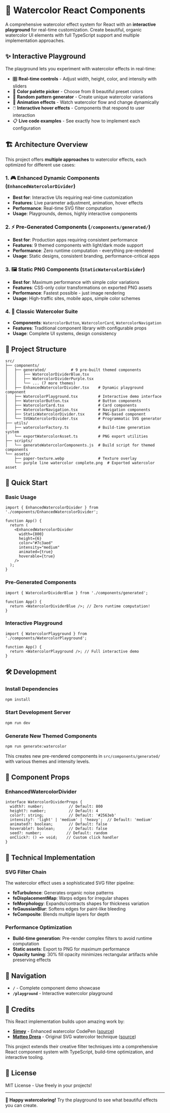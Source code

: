 # 🎨 Watercolor React Components

A comprehensive watercolor effect system for React with an **interactive playground** for real-time customization. Create beautiful, organic watercolor UI elements with full TypeScript support and multiple implementation approaches.

## ✨ Interactive Playground

The playground lets you experiment with watercolor effects in real-time:
- 🎛️ **Real-time controls** - Adjust width, height, color, and intensity with sliders
- 🌈 **Color palette picker** - Choose from 8 beautiful preset colors
- 🎲 **Random pattern generator** - Create unique watercolor variations
- 🌊 **Animation effects** - Watch watercolor flow and change dynamically
- 🖱️ **Interactive hover effects** - Components that respond to user interaction
- 📋 **Live code examples** - See exactly how to implement each configuration

## 🏗️ Architecture Overview

This project offers **multiple approaches** to watercolor effects, each optimized for different use cases:

### 1. 🎮 Enhanced Dynamic Components (`EnhancedWatercolorDivider`)
- **Best for**: Interactive UIs requiring real-time customization
- **Features**: Live parameter adjustment, animation, hover effects
- **Performance**: Real-time SVG filter computation
- **Usage**: Playgrounds, demos, highly interactive components

### 2. ⚡ Pre-Generated Components (`/components/generated/`)
- **Best for**: Production apps requiring consistent performance
- **Features**: 9 themed components with light/dark mode support
- **Performance**: Zero runtime computation - everything pre-rendered
- **Usage**: Static designs, consistent branding, performance-critical apps

### 3. 🖼️ Static PNG Components (`StaticWatercolorDivider`)
- **Best for**: Maximum performance with simple color variations
- **Features**: CSS-only color transformations on exported PNG assets
- **Performance**: Fastest possible - just image rendering
- **Usage**: High-traffic sites, mobile apps, simple color schemes

### 4. 🎨 Classic Watercolor Suite
- **Components**: `WatercolorButton`, `WatercolorCard`, `WatercolorNavigation`
- **Features**: Traditional component library with configurable props
- **Usage**: Complete UI systems, design consistency

## 📁 Project Structure

```
src/
├── components/
│   ├── generated/           # 9 pre-built themed components
│   │   ├── WatercolorDividerBlue.tsx
│   │   ├── WatercolorDividerPurple.tsx
│   │   └── ... (7 more themes)
│   ├── EnhancedWatercolorDivider.tsx    # Dynamic playground component
│   ├── WatercolorPlayground.tsx         # Interactive demo interface
│   ├── WatercolorButton.tsx             # Button components
│   ├── WatercolorCard.tsx               # Card components
│   ├── WatercolorNavigation.tsx         # Navigation components
│   ├── StaticWatercolorDivider.tsx      # PNG-based component
│   └── SVGWatercolorDivider.tsx         # Programmatic SVG generator
├── utils/
│   ├── watercolorFactory.ts             # Build-time generation system
│   └── exportWatercolorAsset.ts         # PNG export utilities
├── scripts/
│   └── generateWatercolorComponents.js  # Build script for themed components
└── assets/
    ├── paper-texture.webp               # Texture overlay
    └── purple line watercolor complete.png  # Exported watercolor asset
```

## 🚀 Quick Start

### Basic Usage

```tsx
import { EnhancedWatercolorDivider } from './components/EnhancedWatercolorDivider';

function App() {
  return (
    <EnhancedWatercolorDivider
      width={800}
      height={6}
      color="#7c3aed"
      intensity="medium"
      animated={true}
      hoverable={true}
    />
  );
}
```

### Pre-Generated Components

```tsx
import { WatercolorDividerBlue } from './components/generated';

function App() {
  return <WatercolorDividerBlue />; // Zero runtime computation!
}
```

### Interactive Playground

```tsx
import { WatercolorPlayground } from './components/WatercolorPlayground';

function App() {
  return <WatercolorPlayground />; // Full interactive demo
}
```

## 🛠️ Development

### Install Dependencies
```bash
npm install
```

### Start Development Server
```bash
npm run dev
```

### Generate New Themed Components
```bash
npm run generate:watercolor
```

This creates new pre-rendered components in `src/components/generated/` with various themes and intensity levels.

## 🎯 Component Props

### EnhancedWatercolorDivider
```tsx
interface WatercolorDividerProps {
  width?: number;           // Default: 800
  height?: number;          // Default: 4
  color?: string;           // Default: '#2563eb'
  intensity?: 'light' | 'medium' | 'heavy';  // Default: 'medium'
  animated?: boolean;       // Default: false
  hoverable?: boolean;      // Default: false
  seed?: number;           // Default: random
  onClick?: () => void;    // Custom click handler
}
```

## 🎨 Technical Implementation

### SVG Filter Chain
The watercolor effect uses a sophisticated SVG filter pipeline:
- **feTurbulence**: Generates organic noise patterns
- **feDisplacementMap**: Warps edges for irregular shapes  
- **feMorphology**: Expands/contracts shapes for thickness variation
- **feGaussianBlur**: Softens edges for paint-like bleeding
- **feComposite**: Blends multiple layers for depth

### Performance Optimization
- **Build-time generation**: Pre-render complex filters to avoid runtime computation
- **Static assets**: Export to PNG for maximum performance
- **Opacity tuning**: 30% fill opacity minimizes rectangular artifacts while preserving effects

## 🌟 Navigation

- **`/`** - Complete component demo showcase
- **`/playground`** - Interactive watercolor playground

## 🙏 Credits

This React implementation builds upon amazing work by:

- **[Simey](https://codepen.io/simeydotme)** - Enhanced watercolor CodePen ([source](https://codepen.io/simeydotme/pen/GgRXvyd))
- **[Matteo Drera](https://codepen.io/sevenissimo)** - Original SVG watercolor technique ([source](https://codepen.io/sevenissimo/details/Kojaqj))

This project extends their creative filter techniques into a comprehensive React component system with TypeScript, build-time optimization, and interactive tooling.

## 📄 License

MIT License - Use freely in your projects!

---

🎨 **Happy watercoloring!** Try the playground to see what beautiful effects you can create.
